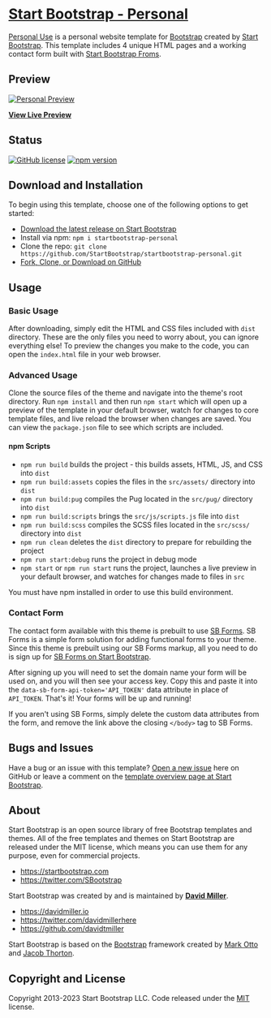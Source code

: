 # [Start Bootstrap - Personal](https://startbootstrap.com/template/personal/)

[Personal Use](https://startbootstrap.com/template/personal/) is a personal website template for [Bootstrap](https://getbootstrap.com/) created by [Start Bootstrap](https://startbootstrap.com/). This template includes 4 unique HTML pages and a working contact form built with [Start Bootstrap Froms](https://startbootstrap.com/solution/contact-forms).

## Preview

[![Personal Preview](https://assets.startbootstrap.com/img/screenshots/themes/personal.png)](https://startbootstrap.github.io/startbootstrap-personal/)

**[View Live Preview](https://startbootstrap.github.io/startbootstrap-personal/)**

## Status

[![GitHub license](https://img.shields.io/badge/license-MIT-blue.svg)](https://raw.githubusercontent.com/StartBootstrap/startbootstrap-personal/master/LICENSE)
[![npm version](https://img.shields.io/npm/v/startbootstrap-personal.svg)](https://www.npmjs.com/package/startbootstrap-personal)

## Download and Installation

To begin using this template, choose one of the following options to get started:

* [Download the latest release on Start Bootstrap](https://startbootstrap.com/template/personal/)
* Install via npm: `npm i startbootstrap-personal`
* Clone the repo: `git clone https://github.com/StartBootstrap/startbootstrap-personal.git`
* [Fork, Clone, or Download on GitHub](https://github.com/StartBootstrap/startbootstrap-personal)

## Usage

### Basic Usage

After downloading, simply edit the HTML and CSS files included with `dist` directory. These are the only files you need to worry about, you can ignore everything else! To preview the changes you make to the code, you can open the `index.html` file in your web browser.

### Advanced Usage

Clone the source files of the theme and navigate into the theme's root directory. Run `npm install` and then run `npm start` which will open up a preview of the template in your default browser, watch for changes to core template files, and live reload the browser when changes are saved. You can view the `package.json` file to see which scripts are included.

#### npm Scripts

* `npm run build` builds the project - this builds assets, HTML, JS, and CSS into `dist`
* `npm run build:assets` copies the files in the `src/assets/` directory into `dist`
* `npm run build:pug` compiles the Pug located in the `src/pug/` directory into `dist`
* `npm run build:scripts` brings the `src/js/scripts.js` file into `dist`
* `npm run build:scss` compiles the SCSS files located in the `src/scss/` directory into `dist`
* `npm run clean` deletes the `dist` directory to prepare for rebuilding the project
* `npm run start:debug` runs the project in debug mode
* `npm start` or `npm run start` runs the project, launches a live preview in your default browser, and watches for changes made to files in `src`

You must have npm installed in order to use this build environment.

### Contact Form

The contact form available with this theme is prebuilt to use [SB Forms](https://startbootstrap.com/solution/contact-forms).
SB Forms is a simple form solution for adding functional forms to your theme. Since this theme is prebuilt using our
SB Forms markup, all you need to do is sign up for [SB Forms on Start Bootstrap](https://startbootstrap.com/solution/contact-forms).

After signing up you will need to set the domain name your form will be used on, and you will then see your
access key. Copy this and paste it into the `data-sb-form-api-token='API_TOKEN'` data attribute in place of
`API_TOKEN`. That's it! Your forms will be up and running!

If you aren't using SB Forms, simply delete the custom data attributes from the form, and remove the link above the
closing `</body>` tag to SB Forms.

## Bugs and Issues

Have a bug or an issue with this template? [Open a new issue](https://github.com/StartBootstrap/startbootstrap-personal/issues) here on GitHub or leave a comment on the [template overview page at Start Bootstrap](https://startbootstrap.com/template/personal/).

## About

Start Bootstrap is an open source library of free Bootstrap templates and themes. All of the free templates and themes on Start Bootstrap are released under the MIT license, which means you can use them for any purpose, even for commercial projects.

* <https://startbootstrap.com>
* <https://twitter.com/SBootstrap>

Start Bootstrap was created by and is maintained by **[David Miller](https://davidmiller.io/)**.

* <https://davidmiller.io>
* <https://twitter.com/davidmillerhere>
* <https://github.com/davidtmiller>

Start Bootstrap is based on the [Bootstrap](https://getbootstrap.com/) framework created by [Mark Otto](https://twitter.com/mdo) and [Jacob Thorton](https://twitter.com/fat).

## Copyright and License

Copyright 2013-2023 Start Bootstrap LLC. Code released under the [MIT](https://github.com/StartBootstrap/startbootstrap-personal/blob/master/LICENSE) license.
